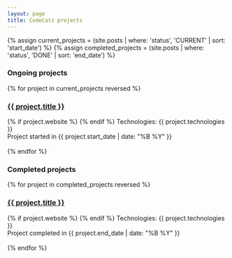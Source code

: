 ```yaml
---
layout: page
title: CodeCatz projects
---
```


{% assign current_projects = (site.posts | where: 'status', 'CURRENT' | sort: 'start_date') %}
{% assign completed_projects = (site.posts | where: 'status', 'DONE' | sort: 'end_date') %}

### Ongoing projects
<div class="break"></div>
{% for project in current_projects reversed %}
<div class="container-fluid section-posts">
	<h3><a href="{{ project.url }}">{{ project.title }}</a></h3>
	<div>
		<a href="{{ project.repository }}" class="project-link" target="_blank"><i class="fa fa-code-fork"></i></a>
		{% if project.website %} <a href="{{ project.website }}" class="project-link" target="_blank"><i class="fa fa-globe"></i></a>{% endif %} 
		Technologies: {{ project.technologies }}
	</div>
	<div>Project started in <span class="date">{{ project.start_date | date: "%B %Y" }}</span></div>
	<br/>
</div>  
{% endfor %}

### Completed projects
<div class="break"></div>
{% for project in completed_projects reversed %}
<div class="container-fluid section-posts">
	<h3><a href="{{ project.url }}">{{ project.title }}</a></h3>
	<div>
		<a href="{{ project.repository }}" class="project-link" target="_blank"><i class="fa fa-code-fork"></i></a>
		{% if project.website %} <a href="{{ project.website }}" class="project-link" target="_blank"><i class="fa fa-globe"></i></a>{% endif %} 
		Technologies: {{ project.technologies }}
	</div>
	<div>Project completed in <span class="date">{{ project.end_date | date: "%B %Y" }}</span></div>
	<br/>
</div>  
{% endfor %}
